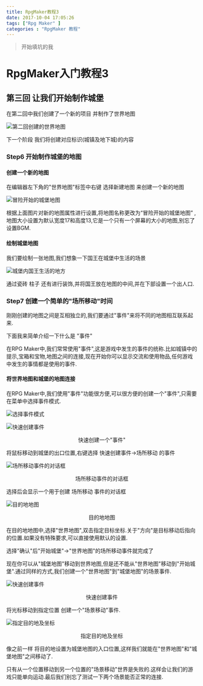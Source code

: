 ```yaml
---
title: RpgMaker教程3
date: 2017-10-04 17:05:26
tags: ["Rpg Maker" ]
categories : "RpgMaker 教程"
---
```


> 开始填坑的我

# RpgMaker入门教程3

## 第三回 让我们开始制作城堡
在第二回中我们创建了一个新的项目 并制作了世界地图

![第二回创建的世界地图](http://ooymoxvz4.bkt.clouddn.com/17-10-4/53054520.jpg)

<!-- more -->

下一个阶段 我们将创建对应标识(城镇及地下城)的内容

### Step6 开始制作城堡的地图
#### 创建一个新的地图
在编辑器左下角的"世界地图"标签中右键 选择新建地图 来创建一个新的地图

![冒险开始的城堡地图](http://ooymoxvz4.bkt.clouddn.com/17-10-4/41194854.jpg)

根据上面图片对新的地图属性进行设置,将地图名称更改为“冒险开始的城堡地图” ,地图大小设置为默认宽度17和高度13,它是一个只有一个屏幕的大小的地图,别忘了设置BGM.

#### 绘制城堡地图
我们要绘制一张地图,我们想象一下国王在城堡中生活的场景

![城堡内国王生活的地方](http://ooymoxvz4.bkt.clouddn.com/17-10-4/29932479.jpg)

通过瓷砖 柱子 还有进行装饰,并将国王放在地图的中间,并在下部设置一个出人口.

### Step7 创建一个简单的"场所移动"时间

刚刚创建的地图之间是互相独立的,我们要通过"事件"来将不同的地图相互联系起来.

下面我来简单介绍一下什么是 "事件"

在RPG Maker中,我们常常使用"事件",这是游戏中发生的事件的统称.比如城镇中的提示,宝箱和宝物,地图之间的连接,现在开始你可以显示交流和使用物品,任何游戏中发生的事情都是使用的事件.

#### 将世界地图和城堡的地图连接

在RPG Maker中,我们使用"事件"功能很方便,可以很方便的创建一个"事件",只需要在菜单中选择事件模式.

![选择事件模式](http://ooymoxvz4.bkt.clouddn.com/17-10-4/20019323.jpg)

![快速创建事件](http://ooymoxvz4.bkt.clouddn.com/17-10-4/69495280.jpg)

<center>快速创建一个"事件"</center>

将鼠标移动到城堡的出口位置,右键选择 快速创建事件->场所移动 的事件

![场所移动事件的对话框](http://ooymoxvz4.bkt.clouddn.com/17-10-4/46059419.jpg)

<center>场所移动事件的对话框</center>

选择后会显示一个用于创建 场所移动 事件的对话框


![目的地地图](http://ooymoxvz4.bkt.clouddn.com/17-10-4/97806613.jpg)

<center>目的地地图</center>

在目的地地图中,选择"世界地图",双击指定目标坐标.关于"方向"是目标移动后指向的位置.如果没有特殊要求,可以直接使用默认的设置.

选择"确认"后"开始城堡"->"世界地图"的场所移动事件就完成了

现在你可以从"城堡地图"移动到世界地图,但是还不能从"世界地图"移动到"开始城堡".通过同样的方式,我们创建一个"世界地图"到"城堡地图"的场景事件.

![快速创建事件](http://ooymoxvz4.bkt.clouddn.com/17-10-4/35890321.jpg)
<center>快速创建事件</center>

将光标移动到指定位置 创建一个"场景移动"事件.

![指定目的地及坐标](http://ooymoxvz4.bkt.clouddn.com/17-10-4/52224203.jpg)
<center>指定目的地及坐标</center>

像之前一样 将目的地设置为城堡地图的入口位置,这样我们就能在"世界地图"和"城堡地图"之间移动了.

只有从一个位置移动到另一个位置的"场景移动"世界是失败的.这样会让我们的游戏只能单向运动.最后我们别忘了测试一下两个场景能否正常的连接.
